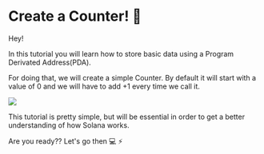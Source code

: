 # Create a Counter! 📝

Hey!

In this tutorial you will learn how to store basic data using a Program Derivated Address(PDA).

For doing that, we will create a simple Counter. By default it will start with a value of 0 and we will have to add +1 every time we call it.

![](/tutorials/counter-easy/counter.jpg)

This tutorial is pretty simple, but will be essential in order to get a better understanding of how Solana works.

Are you ready?? Let's go then 💻 ⚡️
